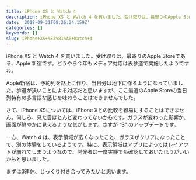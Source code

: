```yaml
---
title: iPhone XS と Watch 4
description: iPhone XS と Watch 4 を買いました。受け取りは、最寄りのApple Storeである、Apple 新宿です。どうやら今年もメディア対応は表参道で実施したようですね。
date: '2018-09-21T08:26:24.159Z'
categories: []
keywords: []
slug: iPhone+XS+%E3%81%A8+Watch+4
---
```

iPhone XS と Watch 4 を買いました。受け取りは、最寄りのApple Storeである、Apple 新宿です。どうやら今年もメディア対応は表参道で実施したようですね。

Apple新宿は、予約列を路上に作り、当日分は地下に作るようになっていました。歩道が狭いことによる対応だと思いますが、ここ最近のApple Storeの当日列特有の多言語な感じを味わうことはできませんでした。

さて、iPhone XSについては、iPhone Xとの比較を容易にすることはできません。何しろ、見た目ほとんど変わってないからです。ガラスが変わった影響か、画面が鮮やかに見えるような気がします。さすが “S” のアップデートです。

一方、Watch 4 は、表示領域が広くなったこと、ガラスがクリアになったことで、別の体験をしているようです。特に、表示領域はアプリによってはレイアウトが崩れてしまうようなので、開発者は一度実機でも確認しておいたほうがいいかもと思いました。

まずは3連休、じっくり付き合ってみたいと思います。